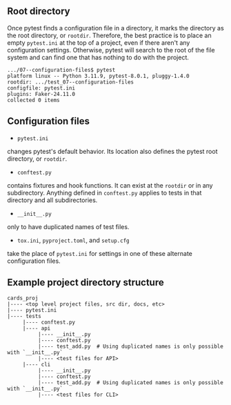 ## Root directory

Once pytest finds a configuration file in a directory, it marks the directory as the root directory, or `rootdir`.
Therefore, the best practice is to place an empty `pytest.ini` at the top of a project, even if there aren't any configuration settings.
Otherwise, pytest will search to the root of the file system and can find one that has nothing to do with the project.

```unix
.../07--configuration-files$ pytest
platform linux -- Python 3.11.9, pytest-8.0.1, pluggy-1.4.0
rootdir: .../test_07--configuration-files
configfile: pytest.ini
plugins: Faker-24.11.0
collected 0 items
```

## Configuration files

- `pytest.ini`

changes pytest's default behavior. 
Its location also defines the pytest root directory, or `rootdir`.

- `conftest.py`

contains fixtures and hook functions.
It can exist at the `rootdir` or in any subdirectory.
Anything defined in `conftest.py` applies to tests in that directory and all subdirectories.

- `__init__.py`

only to have duplicated names of test files.

- `tox.ini`, `pyproject.toml`, and `setup.cfg`

take the place of `pytest.ini` for settings in one of these alternate configuration files.

## Example project directory structure
```
cards_proj
|---- <top level project files, src dir, docs, etc>
|---- pytest.ini
|---- tests
     |---- conftest.py
     |---- api
          |---- __init__.py
          |---- conftest.py
          |---- test_add.py  # Using duplicated names is only possible with `__init__.py`
          |---- <test files for API>
     |---- cli
          |---- __init__.py
          |---- conftest.py
          |---- test_add.py  # Using duplicated names is only possible with `__init__.py`
          |---- <test files for CLI>
```